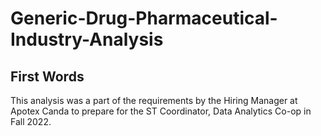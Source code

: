 # Generic-Drug-Pharmaceutical-Industry-Analysis

## First Words

This analysis was a part of the requirements by the Hiring Manager at Apotex Canda to prepare for the ST Coordinator, Data Analytics Co-op in Fall 2022.
